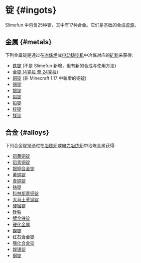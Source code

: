 # 锭 {#ingots}

Slimefun 中包含25种锭，其中有17种合金。它们是基础的合成[资源](/Resources)。

## 金属 {#metals}

下列金属锭是通过在[冶炼炉](/Smeltery)或[电动铸锭机](/Electric-Ingot-Factory)中冶炼对应的[矿粉](/Dusts)来获得:

* [铁锭](/Iron-Ingot) (不是 Slimefun 新增，但有新的合成与使用方法)
* [金锭 (4克拉 至 24克拉)](/Gold-Ingot)
* [铜锭](/Copper-Ingot) (非 Minecraft 1.17 中新增的铜锭)
* [锡锭](/Tin-Ingot)
* [银锭](/Silver-Ingot)
* [铝锭](/Aluminum-Ingot)
* [铅锭](/Lead-Ingot)
* [锌锭](/Zinc-Ingot)
* [镁锭](/Magnesium-Ingot)

## 合金 {#alloys}

下列合金锭是通过在[冶炼炉](/Smeltery)或[电力冶炼炉](/Electric-Smeltery)中冶炼金属获得:

* [铝黄铜锭](/Aluminum-Brass-Ingot)
* [铝青铜锭](/Aluminum-Bronze-Ingot)
* [银铜合金锭](/Billon-Ingot)
* [黄铜锭](/Brass-Ingot)
* [青铜锭](/Bronze-Ingot)
* [钴锭](/Cobalt-Ingot)
* [科林斯青铜锭](/Corinthian-Bronze-Ingot)
* [大马士革钢锭](/Damascus-Steel-Ingot)
* [硬铝锭](/Duralumin-Ingot)
* [硅铁](/Ferrosilicon)
* [镀金铁锭](/Gilded-Iron)
* [硬化金属](/Hardened-Metal)
* [镍锭](/Nickel-Ingot)
* [红石合金锭](/Redstone-Alloy-Ingot)
* [强化合金锭](/Reinforced-Alloy-Ingot)
* [焊锡锭](/Solder-Ingot)
* [钢锭](/Steel-Ingot)
